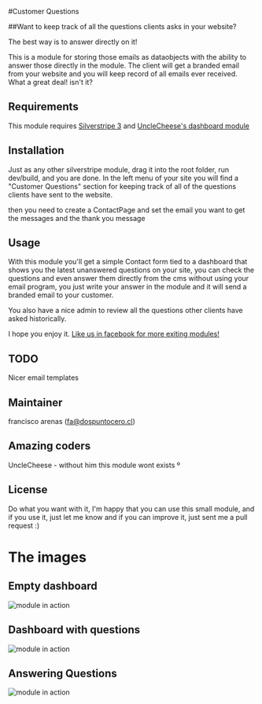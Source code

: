 #Customer Questions

##Want to keep track of all the questions clients asks in your website?

The best way is to answer directly on it!

This is a module for storing those emails as dataobjects with the ability to answer those directly in the module. The client will get a branded email from your website and you will keep record of all emails ever received. What a great deal! isn't it?

## Requirements ##

This module requires [Silverstripe 3](http://silverstripe.org/download) and [UncleCheese's dashboard module](https://github.com/unclecheese/silverstripe-dashboard)

## Installation ##
Just as any other silverstripe module, drag it into the root folder, run dev/build, and you are done. In the left menu of your site you will find a "Customer Questions" section for keeping track of all of the questions clients have sent to the website.

then you need to create a ContactPage and set the email you want to get the messages and the thank you message

## Usage ##

With this module you'll get a simple Contact form tied to a dashboard that shows you the latest unanswered questions on your site, you can check the questions and even answer them directly from the cms without using your email program, you just write your answer in the module and it will send a branded email to your customer.

You also have a nice admin to review all the questions other clients have asked historically.

I hope you enjoy it. [Like us in facebook for more exiting modules!](https://www.facebook.com/dospuntocero.cl)

## TODO ##
Nicer email templates

## Maintainer ##
francisco arenas (fa@dospuntocero.cl)

## Amazing coders ##

UncleCheese - without him this module wont exists
º
## License ##
Do what you want with it, I'm happy that you can use this small module, and if you use it, just let me know and if you can improve it, just sent me a pull request :)

# The images #

## Empty dashboard ##
![module in action](http://proposals.god.cl/dospuntoceroCMS_-_Panel_de_control-20121006-013507.jpg "nothing to answer")

## Dashboard with questions ##
![module in action](http://proposals.god.cl/dospuntoceroCMS_-_Panel_de_control-20121006-014032.jpg "some questions")

## Answering Questions ##
![module in action](http://proposals.god.cl/dospuntoceroCMS_-_Customer_Questions-20121006-014349.jpg "answering questions")
